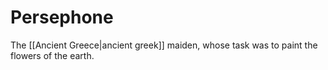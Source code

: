# Persephone
The [[Ancient Greece|ancient greek]] maiden, whose task was to paint the flowers of the earth.